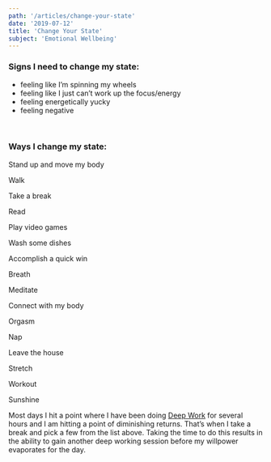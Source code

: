 ```yaml
---
path: '/articles/change-your-state'
date: '2019-07-12'
title: 'Change Your State'
subject: 'Emotional Wellbeing'
---
```


### Signs I need to change my state:
- feeling like I’m spinning my wheels
- feeling like I just can’t work up the focus/energy
- feeling energetically yucky
- feeling negative

<br />

### Ways I change my state:

Stand up and move my body

Walk

Take a break

Read

Play video games

Wash some dishes

Accomplish a quick win

Breath

Meditate

Connect with my body

Orgasm

Nap

Leave the house

Stretch

Workout

Sunshine

Most days I hit a point where I have been doing [Deep Work](http://www.calnewport.com/books/deep-work/) for several hours and I am hitting a point of diminishing returns.  That’s when I take a break and pick a few from the list above.  Taking the time to do this results in the ability to gain another deep working session before my willpower evaporates for the day.